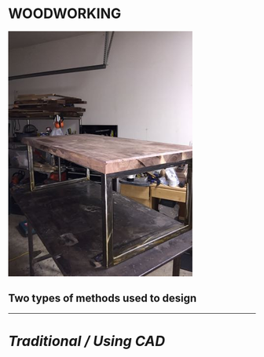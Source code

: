   
# **WOODWORKING**  
![table](table.jpg)
  
## Two types of methods used to design  

---

# *Traditional / Using CAD*


